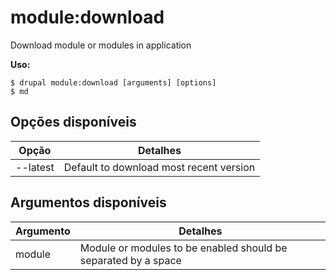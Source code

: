 # module:download
Download module or modules in application

**Uso:**
```
$ drupal module:download [arguments] [options]
$ md  
```

## Opções disponíveis
Opção | Detalhes
-------|-------------
--latest | Default to download most recent version

## Argumentos disponíveis
Argumento | Detalhes
---------|-------------
module | Module or modules to be enabled should be separated by a space

